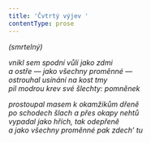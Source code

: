 ```yaml
---
title: 'Čvtrtý výjev '
contentType: prose
---
```


<section>

_(smrtelný)_

_vnikl sem spodní vůlí jako zdmi  
a ostře — jako všechny proměnné —  
ostrouhal usínání na kost tmy  
pil modrou krev své šlechty: pomněnek_

</section>

<section>

_prostoupal masem k okamžikům dřeně  
po schodech šlach a přes okapy nehtů  
vypadal jako hřích, tak odepřeně  
a jako všechny proměnné pak zdech’ tu_

</section>
